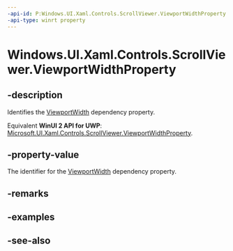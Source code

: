 ```yaml
---
-api-id: P:Windows.UI.Xaml.Controls.ScrollViewer.ViewportWidthProperty
-api-type: winrt property
---
```


<!-- Property syntax
public Windows.UI.Xaml.DependencyProperty ViewportWidthProperty { get; }
-->

# Windows.UI.Xaml.Controls.ScrollViewer.ViewportWidthProperty

## -description
Identifies the [ViewportWidth](scrollviewer_viewportwidth.md) dependency property.

Equivalent **WinUI 2 API for UWP**: [Microsoft.UI.Xaml.Controls.ScrollViewer.ViewportWidthProperty](/windows/winui/api/microsoft.ui.xaml.controls.scrollviewer.viewportwidthproperty).

## -property-value
The identifier for the [ViewportWidth](scrollviewer_viewportwidth.md) dependency property.

## -remarks

## -examples

## -see-also
